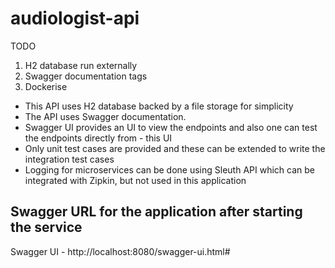 # audiologist-api

TODO
1. H2 database run externally
2. Swagger documentation tags
3. Dockerise



- This API uses H2 database backed by a file storage for simplicity
- The API uses Swagger documentation. 
- Swagger UI provides an UI to view the endpoints and also one can test the endpoints directly from - this UI
- Only unit test cases are provided and these can be extended to write the integration test cases
- Logging for microservices can be done using Sleuth API which can be integrated with Zipkin, but not used in this application

## Swagger URL for the application after starting the service
Swagger UI - http://localhost:8080/swagger-ui.html#

